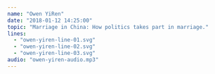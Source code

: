 ```yaml
---
name: "Owen YiRen"
date: "2018-01-12 14:25:00"
topic: "Marriage in China: How politics takes part in marriage."
lines: 
  - "owen-yiren-line-01.svg"
  - "owen-yiren-line-02.svg"
  - "owen-yiren-line-03.svg"
audio: "owen-yiren-audio.mp3"
---
```

